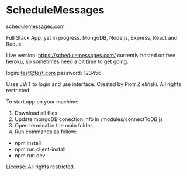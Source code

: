 # ScheduleMessages
schedulemessages.com

Full Stack App, yet in progress.
MongoDB, Node.js, Express, React and Redux.

Live version:
https://schedulemessages.com/ currently hosted on free heroku,
so sometimes need a bit time to get going.

login: test@test.com
password: 123456

Uses JWT to login and use interface.
Created by Piotr Zieliński.
All rights restricted.

To start app on your machine:
1. Download all files.
2. Update mongoDB conection info in /modules/connectToDB.js
3. Open terminal in the main folder.
4. Run commands as follow:
- npm install
- npm run client-install
- npm run dev

License: All rights restricted.

